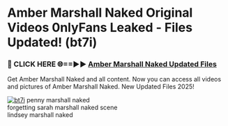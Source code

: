 # Amber Marshall Naked Original Videos 0nlyFans Leaked - Files Updated! (bt7i)

<h3>🔴 CLICK HERE 🌐==►► <a href="https://tinyurl.com/up5wt9bj" rel="nofollow">Amber Marshall Naked Updated Files</a></h3>

Get Amber Marshall Naked and all content. Now you can access all videos and pictures of Amber Marshall Naked. New Updated Files 2025!

[![bt7i](https://i.imgur.com/ABiUzMV.gif)](https://tinyurl.com/up5wt9bj)
penny marshall naked<br>
forgetting sarah marshall naked scene<br>
lindsey marshall naked